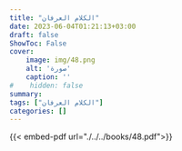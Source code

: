 ```yaml
---
title: "الكلام العرفان"
date: 2023-06-04T01:21:13+03:00
draft: false
ShowToc: False
cover:
    image: img/48.png
    alt: 'صورة'
    caption: ''
#    hidden: false
summary: 
tags: ["الكلام العرفان"]
categories: []
---
```

{{< embed-pdf url="./../../books/48.pdf">}} 


